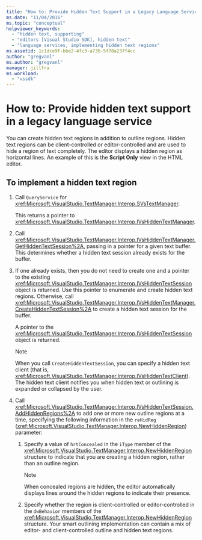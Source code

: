 ```yaml
---
title: "How to: Provide Hidden Text Support in a Legacy Language Service | Microsoft Docs"
ms.date: "11/04/2016"
ms.topic: "conceptual"
helpviewer_keywords:
  - "hidden text, supporting"
  - "editors [Visual Studio SDK], hidden text"
  - "language services, implementing hidden text regions"
ms.assetid: 1c1dce9f-bbe2-4fc3-a736-5f78a237f4cc
author: "gregvanl"
ms.author: "gregvanl"
manager: jillfra
ms.workload:
  - "vssdk"
---
```

# How to: Provide hidden text support in a legacy language service
You can create hidden text regions in addition to outline regions. Hidden text regions can be client-controlled or editor-controlled and are used to hide a region of text completely. The editor displays a hidden region as horizontal lines. An example of this is the **Script Only** view in the HTML editor.

## To implement a hidden text region

1.  Call `QueryService` for <xref:Microsoft.VisualStudio.TextManager.Interop.SVsTextManager>.

     This returns a pointer to <xref:Microsoft.VisualStudio.TextManager.Interop.IVsHiddenTextManager>.

2.  Call <xref:Microsoft.VisualStudio.TextManager.Interop.IVsHiddenTextManager.GetHiddenTextSession%2A>, passing in a pointer for a given text buffer. This determines whether a hidden text session already exists for the buffer.

3.  If one already exists, then you do not need to create one and a pointer to the existing <xref:Microsoft.VisualStudio.TextManager.Interop.IVsHiddenTextSession> object is returned. Use this pointer to enumerate and create hidden text regions. Otherwise, call <xref:Microsoft.VisualStudio.TextManager.Interop.IVsHiddenTextManager.CreateHiddenTextSession%2A> to create a hidden text session for the buffer.

     A pointer to the <xref:Microsoft.VisualStudio.TextManager.Interop.IVsHiddenTextSession> object is returned.

    > [!NOTE]
    >  When you call `CreateHiddenTextSession`, you can specify a hidden text client (that is, <xref:Microsoft.VisualStudio.TextManager.Interop.IVsHiddenTextClient>). The hidden text client notifies you when hidden text or outlining is expanded or collapsed by the user.

4.  Call <xref:Microsoft.VisualStudio.TextManager.Interop.IVsHiddenTextSession.AddHiddenRegions%2A> to add one or more new outline regions at a time, specifying the following information in the `reHidReg` (<xref:Microsoft.VisualStudio.TextManager.Interop.NewHiddenRegion>) parameter:

    1.  Specify a value of `hrtConcealed` in the `iType` member of the <xref:Microsoft.VisualStudio.TextManager.Interop.NewHiddenRegion> structure to indicate that you are creating a hidden region, rather than an outline region.

        > [!NOTE]
        >  When concealed regions are hidden, the editor automatically displays lines around the hidden regions to indicate their presence.

    2.  Specify whether the region is client-controlled or editor-controlled in the `dwBehavior` members of the <xref:Microsoft.VisualStudio.TextManager.Interop.NewHiddenRegion> structure. Your smart outlining implementation can contain a mix of editor- and client-controlled outline and hidden text regions.